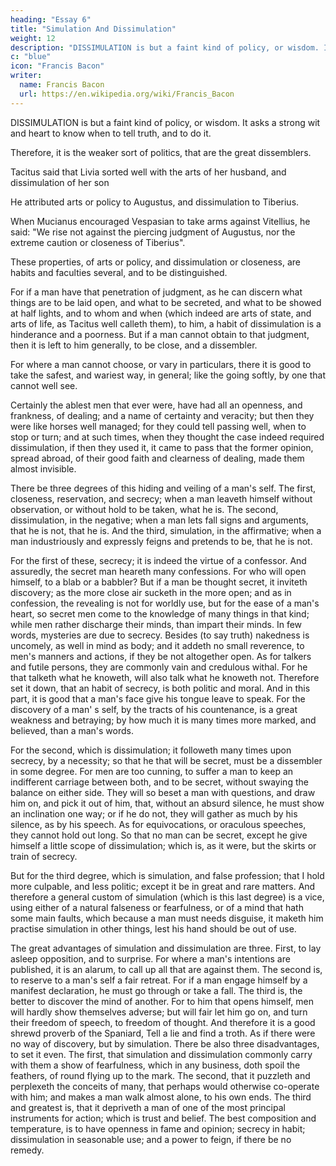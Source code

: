 ```yaml
---
heading: "Essay 6"
title: "Simulation And Dissimulation"
weight: 12
description: "DISSIMULATION is but a faint kind of policy, or wisdom. It asks a strong wit and heart to know when to tell truth, and to do it."
c: "blue"
icon: "Francis Bacon"
writer:
  name: Francis Bacon
  url: https://en.wikipedia.org/wiki/Francis_Bacon
---
```




DISSIMULATION is but a faint kind of policy, or wisdom. It asks a strong wit and heart to know when to tell truth, and to do it. 

Therefore, it is the weaker sort of politics, that are the great dissemblers.

Tacitus said that Livia sorted well with the arts of her husband, and dissimulation of her son

He attributed arts or policy to Augustus, and dissimulation to Tiberius. 

When Mucianus encouraged Vespasian to take arms against Vitellius, he said: "We rise not against the piercing judgment of Augustus, nor the extreme caution or closeness of Tiberius". 

These properties, of arts or policy, and dissimulation or closeness, are habits and faculties several, and to be distinguished. 

For if a man have that penetration of judgment, as he can discern what things are to be laid open, and what to be secreted, and what to be showed at half lights, and to whom and when (which indeed are arts of state, and arts of life, as Tacitus well calleth them), to him, a habit of dissimulation is a hinderance and a poorness. But if a man cannot obtain to that judgment, then it is left to him generally, to be close, and a dissembler. 

For where a man cannot choose, or vary in particulars, there it is good to take the safest, and wariest way, in general; like the going softly, by one that cannot well see. 

Certainly the ablest men that ever were, have had all an openness, and frankness, of dealing; and a name of certainty and veracity; but then they were like horses well managed; for they could tell passing well, when to stop or turn; and at such times, when they thought the case indeed required dissimulation, if then they used it, it came to pass that the former opinion, spread abroad, of their good faith and clearness of dealing, made them almost invisible.

There be three degrees of this hiding and veiling of a man's self. The first, closeness, reservation, and secrecy; when a man leaveth himself without observation, or without hold to be taken, what he is. The second, dissimulation, in the negative; when a man lets fall signs and arguments, that he is not, that he is. And the third, simulation, in the affirmative; when a man industriously and expressly feigns and pretends to be, that he is not.

For the first of these, secrecy; it is indeed the virtue of a confessor. And assuredly, the secret man heareth many confessions. For who will open himself, to a blab or a babbler? But if a man be thought secret, it inviteth discovery; as the more close air sucketh in the more open; and as in confession, the revealing is not for worldly use, but for the ease of a man's heart, so secret men come to the knowledge of many things in that kind; while men rather discharge their minds, than impart their minds. In few words, mysteries are due to secrecy. Besides (to say truth) nakedness is uncomely, as well in mind as body; and it addeth no small reverence, to men's manners and actions, if they be not altogether open. As for talkers and futile persons, they are commonly vain and credulous withal. For he that talketh what he knoweth, will also talk what he knoweth not. Therefore set it down, that an habit of secrecy, is both politic and moral. And in this part, it is good that a man's face give his tongue leave to speak. For the discovery of a man' s self, by the tracts of his countenance, is a great weakness and betraying; by how much it is many times more marked, and believed, than a man's words.

For the second, which is dissimulation; it followeth many times upon secrecy, by a necessity; so that he that will be secret, must be a dissembler in some degree. For men are too cunning, to suffer a man to keep an indifferent carriage between both, and to be secret, without swaying the balance on either side. They will so beset a man with questions, and draw him on, and pick it out of him, that, without an absurd silence, he must show an inclination one way; or if he do not, they will gather as much by his silence, as by his speech. As for equivocations, or oraculous speeches, they cannot hold out long. So that no man can be secret, except he give himself a little scope of dissimulation; which is, as it were, but the skirts or train of secrecy.

But for the third degree, which is simulation, and false profession; that I hold more culpable, and less politic; except it be in great and rare matters. And therefore a general custom of simulation (which is this last degree) is a vice, using either of a natural falseness or fearfulness, or of a mind that hath some main faults, which because a man must needs disguise, it maketh him practise simulation in other things, lest his hand should be out of use.

The great advantages of simulation and dissimulation are three. First, to lay asleep opposition, and to surprise. For where a man's intentions are published, it is an alarum, to call up all that are against them. The second is, to reserve to a man's self a fair retreat. For if a man engage himself by a manifest declaration, he must go through or take a fall. The third is, the better to discover the mind of another. For to him that opens himself, men will hardly show themselves adverse; but will fair let him go on, and turn their freedom of speech, to freedom of thought. And therefore it is a good shrewd proverb of the Spaniard, Tell a lie and find a troth. As if there were no way of discovery, but by simulation. There be also three disadvantages, to set it even. The first, that simulation and dissimulation commonly carry with them a show of fearfulness, which in any business, doth spoil the feathers, of round flying up to the mark. The second, that it puzzleth and perplexeth the conceits of many, that perhaps would otherwise co-operate with him; and makes a man walk almost alone, to his own ends. The third and greatest is, that it depriveth a man of one of the most principal instruments for action; which is trust and belief. The best composition and temperature, is to have openness in fame and opinion; secrecy in habit; dissimulation in seasonable use; and a power to feign, if there be no remedy.




